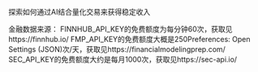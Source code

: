 探索如何通过AI结合量化交易来获得稳定收入

金融数据来源：
FINNHUB_API_KEY的免费额度为每分钟60次，获取见https://finnhub.io/
FMP_API_KEY的免费额度大概是250Preferences: Open Settings (JSON)次/天，获取见https://financialmodelingprep.com/
SEC_API_KEY的免费额度大约是每月1000次，获取见https://sec-api.io/

